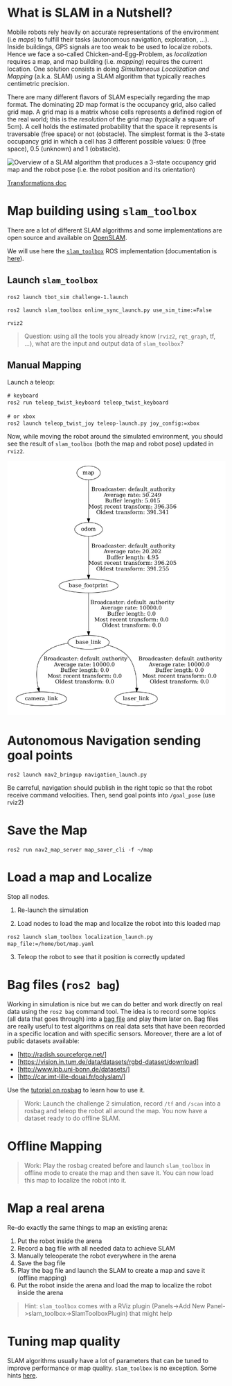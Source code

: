 # What is SLAM in a Nutshell?

Mobile robots rely heavily on accurate representations of the environment (i.e *maps*) to fulfill their tasks (autonomous navigation, exploration, ...). Inside buildings, GPS signals are too weak to be used to localize robots. Hence we face a so-called Chicken-and-Egg-Problem, as *localization* requires a map, and map building (i.e. *mapping*) requires the current location.
One solution consists in doing *Simultaneous Localization and Mapping* (a.k.a. SLAM) using a SLAM algorithm that typically reaches centimetric precision.

There are many different flavors of SLAM especially regarding the map format. The dominating 2D map format is the occupancy grid, also called grid map. A grid map is a matrix whose cells represents a defined region of the real world; this is the *resolution* of the grid map (typically a square of 5cm). A cell holds the estimated probability that the space it represents is traversable (free space) or not (obstacle). The simplest format is the 3-state occupancy grid in which a cell has 3 different possible values: 0 (free space), 0.5 (unknown) and 1 (obstacle).

![Overview of a SLAM algorithm that produces a 3-state occupancy grid map and the robot pose (i.e. the robot position and its orientation)](../files/SLAM/SLAMGridMaps.jpg)

<!-- Localization
- Dead Reckoning
- Particle Filters
- Kalman Filters
- Pose Graph Optimization
- Scan matching -->

[Transformations doc](https://navigation.ros.org/setup_guides/transformation/setup_transforms.html)


# Map building using `slam_toolbox`

There are a lot of different SLAM algorithms and some implementations are open source and available on [OpenSLAM](https://openslam-org.github.io/).

We will use here the [`slam_toolbox`](https://github.com/SteveMacenski/slam_toolbox) ROS implementation (documentation is [here](https://navigation.ros.org/tutorials/docs/navigation2_with_slam.html)).

## Launch `slam_toolbox`

```console
ros2 launch tbot_sim challenge-1.launch
```

```console
ros2 launch slam_toolbox online_sync_launch.py use_sim_time:=False
```

```console
rviz2
```

> Question: using all the tools you already know (`rviz2`, `rqt_graph`, tf, ...), what are the input and output data of `slam_toolbox`?


## Manual Mapping

Launch a teleop:

```console
# keyboard
ros2 run teleop_twist_keyboard teleop_twist_keyboard

# or xbox
ros2 launch teleop_twist_joy teleop-launch.py joy_config:=xbox
```

Now, while moving the robot around the simulated environment, you should see the result of `slam_toolbox` (both the map and robot pose) updated in `rviz2`.


<!-- ![GMapping demo rqt_graph](../files/SLAM/gmapping_stage_rqt_graph.png) -->

![tf tree](../files/SLAM/frames_slam.png)


# Autonomous Navigation sending goal points

```
ros2 launch nav2_bringup navigation_launch.py
```

Be carreful, navigation should publish in the right topic so that the robot receive command velocities.
Then, send goal points into `/goal_pose` (use rviz2)

# Save the Map

```
ros2 run nav2_map_server map_saver_cli -f ~/map
```

<!-- # All in one

Stop everything.

```
ros2 launch nav2_bringup slam_launch.py
```

Then, map can be saved using:

```

``` -->

# Load a map and Localize

Stop all nodes.


1. Re-launch the simulation

2. Load nodes to load the map and localize the robot into this loaded map

<!-- ros2 launch nav2_bringup localization_launch.py map:=/home/bot/map.yaml -->

```
ros2 launch slam_toolbox localization_launch.py map_file:=/home/bot/map.yaml
```

3. Teleop the robot to see that it position is correctly updated


# Bag files (`ros2 bag`)

Working in simulation is nice but we can do better and work directly on real data using the `ros2 bag` command tool.
The idea is to record some topics (all data that goes through) into a [bag file](http://wiki.ros.org/Bags) and play them later on.
Bag files are really useful to test algorithms on real data sets that have been recorded in a specific location and with  specific sensors.
Moreover, there are a lot of public datasets available:

- [http://radish.sourceforge.net/]
- [https://vision.in.tum.de/data/datasets/rgbd-dataset/download]
- [http://www.ipb.uni-bonn.de/datasets/]
- [http://car.imt-lille-douai.fr/polyslam/]


Use the [tutorial on rosbag](https://docs.ros.org/en/foxy/Tutorials/Beginner-CLI-Tools/Recording-And-Playing-Back-Data/Recording-And-Playing-Back-Data.html) to learn how to use it.

> Work: Launch the challenge 2 simulation, record `/tf` and `/scan` into a rosbag and teleop the robot all around the map. You now have a dataset ready to do offline SLAM.

# Offline Mapping

> Work: Play the rosbag created before and launch `slam_toolbox` in offline mode to create the map and then save it. You can now load this map to localize the robot into it.

# Map a real arena

Re-do exactly the same things to map an existing arena:

1. Put the robot inside the arena
2. Record a bag file with all needed data to achieve SLAM
3. Manually teleoperate the robot everywhere in the arena
4. Save the bag file
5. Play the bag file and launch the SLAM to create a map and save it (offline mapping)
6. Put the robot inside the arena and load the map to localize the robot inside the arena

>Hint: `slam_toolbox` comes with a RViz plugin (Panels->Add New Panel->slam_toolbox->SlamToolboxPlugin) that might help

# Tuning map quality

SLAM algorithms usually have a lot of parameters that can be tuned to improve performance or map quality.
`slam_toolbox` is no exception. Some hints [here](https://www.robotandchisel.com/2020/08/19/slam-in-ros2/).

<!-- Comparing resulting maps and localization:
- cite Sang's paper
- Python package for the evaluation of odometry and SLAM
https://michaelgrupp.github.io/evo/ -->
